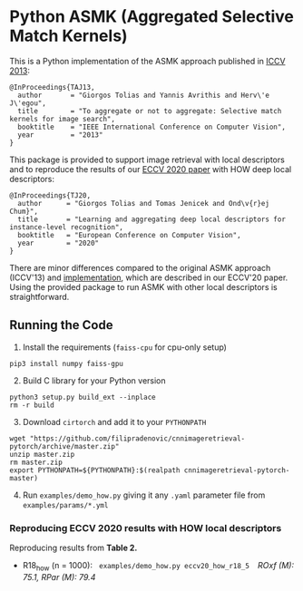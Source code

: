 # Python ASMK (Aggregated Selective Match Kernels)

This is a Python implementation of the ASMK approach published in [ICCV 2013](http://hal.inria.fr/docs/00/86/46/84/PDF/iccv13_tolias.pdf):

```
@InProceedings{TAJ13,
  author       = "Giorgos Tolias and Yannis Avrithis and Herv\'e J\'egou",
  title        = "To aggregate or not to aggregate: Selective match kernels for image search",
  booktitle    = "IEEE International Conference on Computer Vision",
  year         = "2013"
}
```

This package is provided to support image retrieval with local descriptors and to reproduce the results of our [ECCV 2020 paper](https://arxiv.org/abs/2007.13172) with HOW deep local descriptors:

```
@InProceedings{TJ20,
  author      = "Giorgos Tolias and Tomas Jenicek and Ond\v{r}ej Chum}",
  title       = "Learning and aggregating deep local descriptors for instance-level recognition",
  booktitle   = "European Conference on Computer Vision",
  year        = "2020"
}
```

There are minor differences compared to the original ASMK approach (ICCV'13) and [implementation](https://github.com/gtolias/asmk), which are described in our ECCV'20 paper. Using the provided package to run ASMK with  other local descriptors is straightforward. 



## Running the Code

1. Install the requirements (`faiss-cpu` for cpu-only setup)

```
pip3 install numpy faiss-gpu
```


2. Build C library for your Python version

```
python3 setup.py build_ext --inplace
rm -r build
```


3. Download `cirtorch` and add it to your `PYTHONPATH`

```
wget "https://github.com/filipradenovic/cnnimageretrieval-pytorch/archive/master.zip"
unzip master.zip
rm master.zip
export PYTHONPATH=${PYTHONPATH}:$(realpath cnnimageretrieval-pytorch-master)
```


4. Run `examples/demo_how.py` giving it any `.yaml` parameter file from `examples/params/*.yml`


### Reproducing ECCV 2020 results with HOW local descriptors

Reproducing results from **Table 2.**

- R18<sub>how</sub> (n = 1000): &nbsp; `examples/demo_how.py eccv20_how_r18_5` &ensp; _ROxf (M): 75.1, RPar (M): 79.4_
